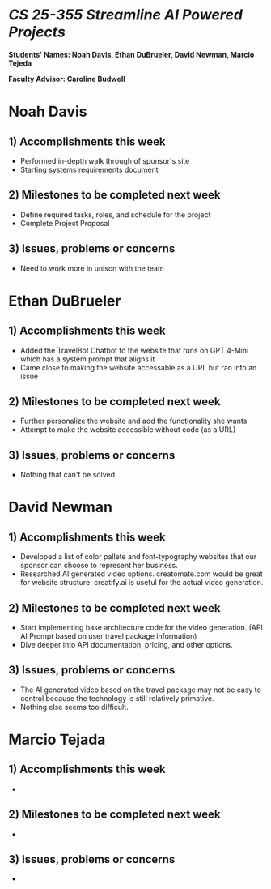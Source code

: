 # *CS 25-355 Streamline AI Powered Projects*

**Students' Names: Noah Davis, Ethan DuBrueler, David Newman, Marcio Tejeda**

**Faculty Advisor: Caroline Budwell**

# Noah Davis

## 1) Accomplishments this week ##
   -  Performed in-depth walk through of sponsor's site
   -  Starting systems requirements document 

## 2) Milestones to be completed next week ##
   - Define required tasks, roles, and schedule for the project
   - Complete Project Proposal

## 3) Issues, problems or concerns ##
   - Need to work more in unison with the team

# Ethan DuBrueler

## 1) Accomplishments this week ##
   -  Added the TravelBot Chatbot to the website that runs on GPT 4-Mini which has a system prompt that aligns it
   -  Came close to making the website accessable as a URL but ran into an issue


## 2) Milestones to be completed next week ##
   -  Further personalize the website and add the functionality she wants
   -  Attempt to make the website accessible without code (as a URL)


## 3) Issues, problems or concerns ##
   - Nothing that can't be solved

# David Newman

## 1) Accomplishments this week ##
   -  Developed a list of color pallete and font-typography websites that our sponsor can choose to represent her business. 
   -  Researched AI generated video options. creatomate.com would be great for website structure. creatify.ai is useful for the actual video generation. 

## 2) Milestones to be completed next week ##
   -  Start implementing base architecture code for the video generation. (API AI Prompt based on user travel package information)
   -  Dive deeper into API documentation, pricing, and other options. 

## 3) Issues, problems or concerns ##
   -  The AI generated video based on the travel package may not be easy to control because the technology is still relatively primative.
   -  Nothing else seems too difficult. 



# Marcio Tejada

## 1) Accomplishments this week ##
   -  


## 2) Milestones to be completed next week ##
   -



 

## 3) Issues, problems or concerns ##
   - 
